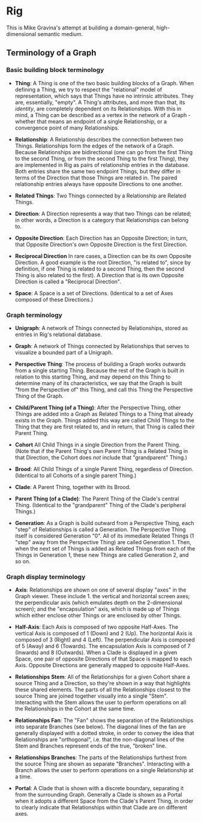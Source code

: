 # Rig

This is Mike Gravina's attempt at building a domain-general, high-dimensional semantic medium.


## Terminology of a Graph


### Basic building block terminology

* **Thing**: 
A Thing is one of the two basic building blocks of a Graph. When defining a Thing,
we try to respect the "relational" model of representation, which says that Things
have no intrinsic attributes. They are, essentially, "empty". A Thing's attributes,
and more than that, its *identity*, are completely dependent on its Relationships.
With this in mind, a Thing can be described as a vertex in the network of a Graph -
whether that means an endpoint of a single Relationship, or a convergence point of
many Relationships.

* **Relationship**:
A Relationship describes the connection between two Things. Relationships form the
edges of the network of a Graph.
Because Relationships are bidirectional (one can go from the first Thing to the
second Thing, or from the second Thing to the first Thing), they are implemented
in Rig as pairs of relationship entries in the database. Both entries share the
same two endpoint Things, but they differ in terms of the Direction that those
Things are related in. The paired relationship entries always have opposite
Directions to one another.

* **Related Things**: 
Two Things connected by a Relationship are Related Things.

* **Direction**: 
A Direction represents a way that two Things can be related; in other words, a
Direction is a category that Relationships can belong to.

* **Opposite Direction**:
Each Direction has an Opposite Direction; in turn, that Opposite
Direction's own Opposite Direction is the first Direction.

* **Reciprocal Direction**
In rare cases, a Direction can be its own Opposite Direction. A good example is
the root Direction, "is related to", since by definition, if one Thing is related
to a second Thing, then the second Thing is also related to the first). A Direction
that is its own Opposite Direction is called a "Reciprocal Direction".

* **Space**: 
A Space is a set of Directions. (Identical to a set of Axes composed of these
Directions.)


### Graph terminology

* **Unigraph**: A network of Things connected by Relationships, stored as entries in
Rig's relational database.

* **Graph**: A network of Things connected by Relationships that serves to
visualize a bounded part of a Unigraph.

* **Perspective Thing**: The process of building a Graph works outwards from a
single starting Thing. Because the rest of the Graph is built in relation to this
starting Thing, and may depend on this Thing to determine many of its
characteristics, we say that the Graph is built "from the Perspective of" this
Thing, and call this Thing the Perspective Thing of the Graph.

* **Child/Parent Thing (of a Thing)**: After the Perspective Thing, other Things
are added into a Graph as Related Things to a Thing that already exists in the
Graph. Things added this way are called Child Things to the Thing that they are
first related to, and in return, that Thing is called their Parent Thing.

* **Cohort** All Child Things in a single Direction from the Parent Thing. (Note
that if the Parent Thing's own Parent Thing is a Related Thing in that Direction,
the Cohort does *not* include that "grandparent" Thing.)

* **Brood**: All Child Things of a single Parent Thing, regardless of Direction.
(Identical to all Cohorts of a single parent Thing.)

* **Clade**: A Parent Thing, together with its Brood.

* **Parent Thing (of a Clade)**: The Parent Thing of the Clade's central Thing.
(Identical to the "grandparent" Thing of the Clade's peripheral Things.)

* **Generation**: As a Graph is build outward from a Perspective Thing, each
"step" of Relationships is called a Generation. The Perspective Thing itself
is considered Generation "0". All of its immediate Related Things (1 "step"
away from the Perspective Thing) are called Generation 1. Then, when the next
set of Things is added as Related Things from each of the Things in Generation
1, these new Things are called Generation 2, and so on.


### Graph display terminology

* **Axis**: Relationships are shown on one of several display "axes" in the
Graph viewer. These include 1. the vertical and horizontal screen axes; the
perpendicular axis (which emulates depth on the 2-dimensional screen); and
the "encapsulation" axis, which is made up of Things which either enclose
other Things or are enclosed by other Things.

* **Half-Axis**: Each Axis is composed of two opposite Half-Axes. The vertical
Axis is composed of 1 (Down) and 2 (Up). The horizontal Axis is composed of
3 (Right) and 4 (Left). The perpendicular Axis is composed of 5 (Away) and 6
(Towards). The encapsulation Axis is composed of 7 (Inwards) and 8 (Outwards).
When a Clade is displayed in a given Space, one pair of opposite Directions of
that Space is mapped to each Axis. Opposite Directions are generally mapped to
opposite Half-Axes.

* **Relationships Stem**: All of the Relationships for a given Cohort share a
source Thing and a Direction, so they're shown in a way that highlights
these shared elements. The parts of all the Relationships closest to the source
Thing are joined together visually into a single "Stem". Interacting with the
Stem allows the user to perform operations on all the Relationships in the
Cohort at the same time.

* **Relationships Fan**: The "Fan" shows the separation of the Relationships
into separate Branches (see below). The diagonal lines of the fan are generally
displayed with a dotted stroke, in order to convey the idea that Relationships
are "orthogonal", i.e. that the non-diagonal lines of the Stem and Branches
represent ends of the true, "broken" line.

* **Relationships Branches**: The parts of the Relationships furthest from the
source Thing are shown as separate "Branches". Interacting with a Branch allows
the user to perform operations on a single Relationship at a time.

* **Portal**: A Clade that is shown with a discrete boundary, separating it from
the surrounding Graph. Generally a Clade is shown as a Portal when it adopts a
different Space from the Clade's Parent Thing, in order to clearly indicate that
Relationships within that Clade are on different axes.
